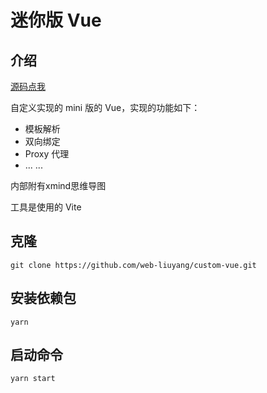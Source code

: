 # 迷你版 Vue

## 介绍

[源码点我](https://github.com/web-liuyang/custom-vue)

自定义实现的 mini 版的 Vue，实现的功能如下：

- 模板解析
- 双向绑定
- Proxy 代理
- ... ...

内部附有xmind思维导图

工具是使用的 Vite

## 克隆

```shell
git clone https://github.com/web-liuyang/custom-vue.git
```

## 安装依赖包

```shell
yarn
```

## 启动命令

```shell
yarn start
```
